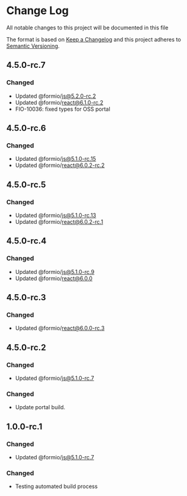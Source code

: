 # Change Log
All notable changes to this project will be documented in this file

The format is based on [Keep a Changelog](http://keepachangelog.com/)
and this project adheres to [Semantic Versioning](http://semver.org/).

## 4.5.0-rc.7
### Changed
 - Updated @formio/js@5.2.0-rc.2
 - Updated @formio/react@6.1.0-rc.2
 - FIO-10036: fixed types for OSS portal

## 4.5.0-rc.6
### Changed
 - Updated @formio/js@5.1.0-rc.15
 - Updated @formio/react@6.0.2-rc.2

## 4.5.0-rc.5
### Changed
 - Updated @formio/js@5.1.0-rc.13
 - Updated @formio/react@6.0.2-rc.1

## 4.5.0-rc.4
### Changed
 - Updated @formio/js@5.1.0-rc.9
 - Updated @formio/react@6.0.0

## 4.5.0-rc.3
### Changed
 - Updated @formio/react@6.0.0-rc.3

## 4.5.0-rc.2
### Changed
 - Updated @formio/js@5.1.0-rc.7

### Changed
 - Update portal build.

## 1.0.0-rc.1
### Changed
 - Updated @formio/js@5.1.0-rc.7

### Changed
 - Testing automated build process
